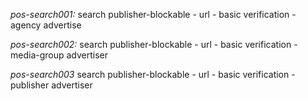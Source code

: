 *pos-search001:* search publisher-blockable - 
    url - basic verification - agency advertise

*pos-search002:* search publisher-blockable - 
    url - basic verification - media-group advertiser

*pos-search003* search publisher-blockable - 
    url - basic verification - publisher advertiser